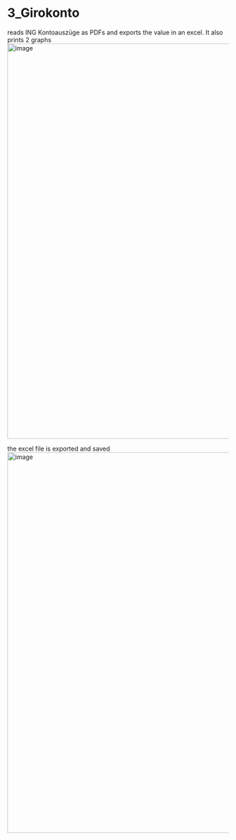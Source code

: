 # 3_Girokonto

reads ING Kontoauszüge as PDFs and exports the value in an excel. It also prints 2 graphs 
<img width="901" alt="image" src="https://user-images.githubusercontent.com/80188367/145533594-342eefe0-5f39-4f94-bbaa-a6da85857012.png">

the excel file is exported and saved 
<img width="868" alt="image" src="https://user-images.githubusercontent.com/80188367/145534147-f89fcd0f-6bbd-491a-a1f7-41bbf64da452.png">
